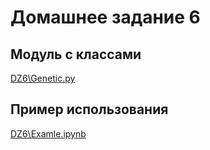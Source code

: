# Домашнее задание 6

## Модуль с классами

[DZ6\Genetic.py](Genetic.py)

## Пример использования

[DZ6\Examle.ipynb](Examle.ipynb)

